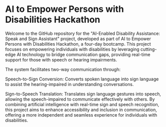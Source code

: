 # AI to Empower Persons with Disabilities Hackathon
Welcome to the GitHub repository for the "AI-Enabled Disability Assistance: Speak and Sign Assistant" project, developed as part of AI to Empower Persons with Disabilities Hackathon, a four-day bootcamp. This project focuses on empowering individuals with disabilities by leveraging cutting-edge AI technology to bridge communication gaps, providing real-time support for those with speech or hearing impairments.

The system facilitates two-way communication through:

Speech-to-Sign Conversion: Converts spoken language into sign language to assist the hearing-impaired in understanding conversations.

Sign-to-Speech Translation: Translates sign language gestures into speech, allowing the speech-impaired to communicate effectively with others.
By combining artificial intelligence with real-time sign and speech recognition, this project aims to enhance accessibility and inclusion in communication, offering a more independent and seamless experience for individuals with disabilities.
